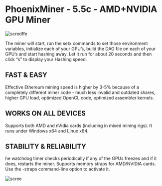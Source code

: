 # PhoenixMiner - 5.5c - AMD+NVIDIA GPU Miner 

 ![scredffe](https://user-images.githubusercontent.com/82437867/114514871-f1f61b80-9c65-11eb-8932-cd9a205c344d.png)

The miner will start, run the setx commands to set those environment variables, initialize each of your GPU’s, build the DAG file on each of your GPU’s and start hashing away. Let it run for about 20 seconds and then click “s” to display your Hashing speed.

## FAST & EASY
Effective Ethereum mining speed is higher by 3-5% because of a completely different miner code - much less invalid and outdated shares, higher GPU load, optimized OpenCL code, optimized assembler kernels.

## WORKS ON ALL DEVICES
Supports both AMD and nVidia cards (including in mixed mining rigs). It runs under Windows x64 and Linux x64.

## STABILITY & RELIABILITY

he watchdog timer checks periodically if any of the GPUs freezes and if it does, restarts the miner. Supports memory straps for AMD/NVIDIA cards. Use the -straps command-line option to activate it.

![scree](https://chexov.net/wp-content/uploads/2021/02/monitorphoenixminer.jpg)
